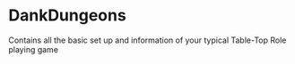 # DankDungeons
Contains all the basic set up and information of your typical Table-Top Role playing game
